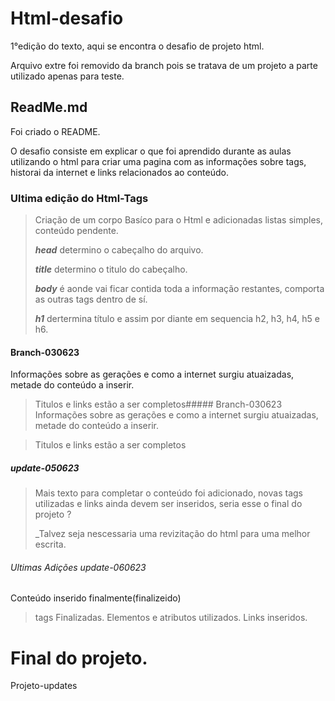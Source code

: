 # Html-desafio
1°edição do texto, aqui se encontra o desafio de projeto html.

Arquivo extre foi removido da branch pois se tratava de um projeto a parte utilizado apenas para teste.
## ReadMe.md
Foi criado o README.

O desafio consiste em explicar o que foi aprendido durante as aulas utilizando o html para criar uma pagina com as informações sobre tags, historai da internet e links relacionados ao conteúdo.
### Ultima edição do Html-Tags

>Criação de um corpo Basíco para o Html e adicionadas listas simples, conteúdo pendente.
>
>_**head**_ determino o cabeçalho do arquivo.
>
>_**title**_ determino o titulo do cabeçalho.
>
>_**body**_ é aonde vai ficar contida toda a informação restantes, comporta as outras tags dentro de sí.
>
>_**h1**_ dertermina título e assim por diante em sequencia h2, h3, h4, h5 e h6.

#### Branch-030623
Informações sobre  as gerações e como a internet surgiu atuaizadas, metade do conteúdo a inserir.

>Titulos e links estão a ser completos##### Branch-030623
Informações sobre  as gerações e como a internet surgiu atuaizadas, metade do conteúdo a inserir.

>Titulos e links estão a ser completos

##### update-050623

>Mais texto para completar o conteúdo foi adicionado, novas tags utilizadas e
links ainda devem ser inseridos, seria esse o final do projeto ?
>
>_Talvez seja nescessaria uma revizitação do html para uma melhor escrita.

###### Ultimas Adições update-060623

Conteúdo inserido finalmente(finalizeido)
>tags Finalizadas.
>Elementos e atributos utilizados.
>Links inseridos.

Final do projeto.
=======

Projeto-updates


